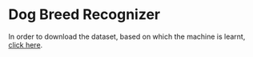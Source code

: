 # Dog Breed Recognizer

In order to download the dataset, based on which the machine is learnt,  [click here](https://www.kaggle.com/c/dog-breed-identification).
